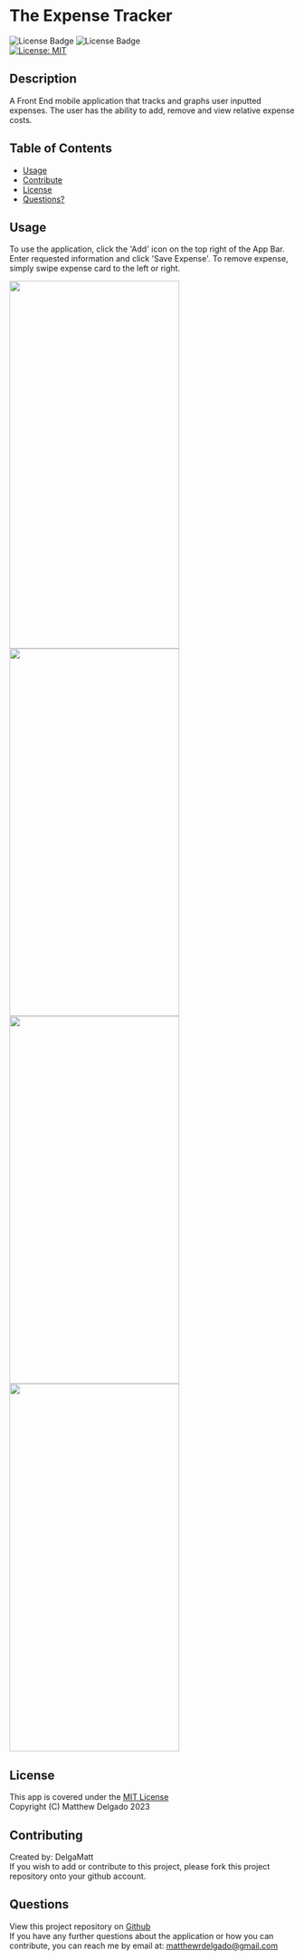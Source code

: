 # The Expense Tracker
  ![License Badge](https://img.shields.io/badge/Flutter-02569B?style=flat&logo=flutter&logoColor=white)
  ![License Badge](https://img.shields.io/badge/Dart-0175C2?style=flat&logo=dart&logoColor=white)
  <br>
  [![License: MIT](https://img.shields.io/badge/License-MIT-yellow.svg)](https://opensource.org/licenses/MIT)

  ## Description
  A Front End mobile application that tracks and graphs user inputted expenses. The user has the ability to add, remove and view relative expense costs.
  ## Table of Contents
  - [Usage](#usage)
  - [Contribute](#contributing)
  - [License](#license)
  - [Questions?](#questions)
  ## Usage
  To use the application, click the 'Add' icon on the top right of the App Bar. Enter requested information and click 'Save Expense'. To remove expense, simply swipe expense card to the left or right.

<img src="https://github.com/DelgaMatt/Flutter-Quiz-App/assets/115049801/c5c4d2a5-ec52-43ea-b8ca-1668040ac152" width="300" height="650">
   <br>
<img src="https://github.com/DelgaMatt/Flutter-Quiz-App/assets/115049801/70ef3fb7-e70d-46a6-90c2-ca9a7e40d97b" width="300" height="650">
   <br>
<img src="https://github.com/DelgaMatt/Flutter-Quiz-App/assets/115049801/e7e8e4cf-a9fc-44f4-98be-5062a3e38297" width="300" height="650">
   <br>
<img src="https://github.com/DelgaMatt/Flutter-Quiz-App/assets/115049801/9840192c-7ece-475a-bf44-e4227ff40119" width="300" height="650">

  ## License
  This app is covered under the [MIT License](https://opensource.org/licenses/MIT)<br>
  Copyright (C) Matthew Delgado 2023
  ## Contributing
  Created by: DelgaMatt
  <br>
       If you wish to add or contribute to this project, please fork this project repository onto your github account.
  ## Questions
  View this project repository on [Github](https://github.com/DelgaMatt)<br>
  If you have any further questions about the application or how you can contribute, you can reach me by email at: matthewrdelgado@gmail.com
